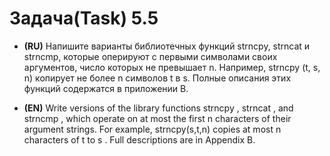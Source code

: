 # Задача(Task) 5.5

- **(RU)** Напишите варианты библиотечных функций strncpy, strncat и strncmp, которые
  оперируют с первыми символами своих аргументов, число которых не превышает n. Например, strncpy
  (t, s, n) копирует не более n символов t в s. Полные описания этих функций содержатся в приложении
  В.


- **(EN)** Write versions of the library functions strncpy , strncat , and strncmp , which operate on at most the first n characters of their argument strings. For example, strncpy(s,t,n) copies at most n characters of t to s . Full descriptions are in Appendix B.